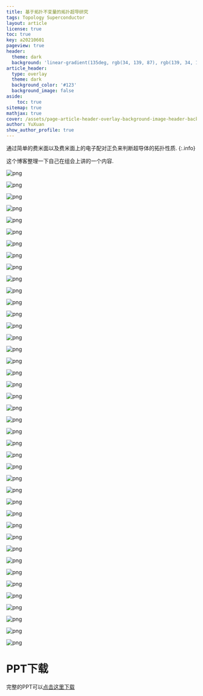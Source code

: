 ```yaml
---
title: 基于拓扑不变量的拓扑超导研究
tags: Topology Superconductor 
layout: article
license: true
toc: true
key: a20210601
pageview: true
header:
  theme: dark
  background: 'linear-gradient(135deg, rgb(34, 139, 87), rgb(139, 34, 139))'
article_header:
  type: overlay
  theme: dark
  background_color: '#123'
  background_image: false
aside:
    toc: true
sitemap: true
mathjax: true
cover: /assets/page-article-header-overlay-background-image-header-background.jpg
author: YuXuan
show_author_profile: true
---
```

通过简单的费米面以及费米面上的电子配对正负来判断超导体的拓扑性质.
{:.info}
<!--more-->
这个博客整理一下自己在组会上讲的一个内容.

![png](/assets/images/topology/2021-06-01_Page1.png)

![png](/assets/images/topology/2021-06-01_Page2.png)

![png](/assets/images/topology/2021-06-01_Page3.png)

![png](/assets/images/topology/2021-06-01_Page4.png)

![png](/assets/images/topology/2021-06-01_Page5.png)

![png](/assets/images/topology/2021-06-01_Page6.png)

![png](/assets/images/topology/2021-06-01_Page7.png)

![png](/assets/images/topology/2021-06-01_Page8.png)

![png](/assets/images/topology/2021-06-01_Page9.png)

![png](/assets/images/topology/2021-06-01_Page10.png)

![png](/assets/images/topology/2021-06-01_Page11.png)

![png](/assets/images/topology/2021-06-01_Page12.png)

![png](/assets/images/topology/2021-06-01_Page13.png)

![png](/assets/images/topology/2021-06-01_Page14.png)

![png](/assets/images/topology/2021-06-01_Page15.png)

![png](/assets/images/topology/2021-06-01_Page16.png)

![png](/assets/images/topology/2021-06-01_Page17.png)

![png](/assets/images/topology/2021-06-01_Page18.png)

![png](/assets/images/topology/2021-06-01_Page19.png)

![png](/assets/images/topology/2021-06-01_Page20.png)

![png](/assets/images/topology/2021-06-01_Page21.png)

![png](/assets/images/topology/2021-06-01_Page22.png)

![png](/assets/images/topology/2021-06-01_Page23.png)

![png](/assets/images/topology/2021-06-01_Page24.png)

![png](/assets/images/topology/2021-06-01_Page25.png)

![png](/assets/images/topology/2021-06-01_Page26.png)

![png](/assets/images/topology/2021-06-01_Page27.png)

![png](/assets/images/topology/2021-06-01_Page28.png)

![png](/assets/images/topology/2021-06-01_Page29.png)

![png](/assets/images/topology/2021-06-01_Page30.png)

![png](/assets/images/topology/2021-06-01_Page31.png)

![png](/assets/images/topology/2021-06-01_Page32.png)

![png](/assets/images/topology/2021-06-01_Page33.png)

![png](/assets/images/topology/2021-06-01_Page34.png)

![png](/assets/images/topology/2021-06-01_Page35.png)

![png](/assets/images/topology/2021-06-01_Page36.png)

![png](/assets/images/topology/2021-06-01_Page37.png)

![png](/assets/images/topology/2021-06-01_Page38.png)

![png](/assets/images/topology/2021-06-01_Page39.png)

![png](/assets/images/topology/2021-06-01_Page40.png)

![png](/assets/images/topology/2021-06-01_Page41.png)

# PPT下载
完整的PPT可以[点击这里下载](/assets/pdf/2021-06-01.pdf)

